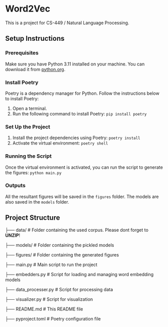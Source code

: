 # Word2Vec

This is a project for CS-449 / Natural Language Processing.

## Setup Instructions

### Prerequisites

Make sure you have Python 3.11 installed on your machine. You can download it from [python.org](https://www.python.org/).

### Install Poetry

Poetry is a dependency manager for Python. Follow the instructions below to install Poetry:

1. Open a terminal.
2. Run the following command to install Poetry: `pip install poetry`

### Set Up the Project

1. Install the project dependencies using Poetry: `poetry install`
2. Activate the virtual environment: `poetry shell`

### Running the Script

Once the virtual environment is activated, you can run the script to generate the figures: `python main.py`

### Outputs

All the resultant figures will be saved in the `figures` folder. The models are also saved in the `models` folder.

## Project Structure

├── data/ # Folder containing the used corpus. Please dont forget to **UNZIP**!

├── models/ # Folder containing the pickled models

├── figures/ # Folder containing the generated figures 

├── main.py # Main script to run the project

├── embedders.py # Script for loading and managing word embedding models

├── data_processer.py # Script for processing data

├── visualizer.py # Script for visualization

├── README.md # This README file

├── pyproject.toml # Poetry configuration file
